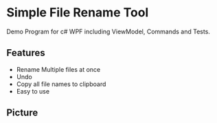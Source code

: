 # Simple File Rename Tool
Demo Program for c# WPF including ViewModel, Commands and Tests.

## Features
  - Rename Multiple files at once
  - Undo
  - Copy all file names to clipboard
  - Easy to use

## Picture
